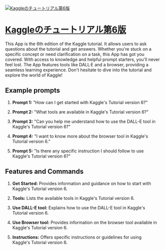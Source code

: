 [![Kaggleのチュートリアル第6版](https://files.oaiusercontent.com/file-a9shwkn5OW11j8hmGwtEhElL?se=2123-10-17T03%3A27%3A58Z&sp=r&sv=2021-08-06&sr=b&rscc=max-age%3D31536000%2C%20immutable&rscd=attachment%3B%20filename%3Dhyoushi_ver6_set.jpeg&sig=0MzBqA4hdFGUkaZDKCHuumNxjOHljyKOR8iLS%2BwZpj4%3D)](https://chat.openai.com/g/g-Z3a4iOzGR-kagglenotiyutoriarudi-6ban)

# [Kaggleのチュートリアル第6版](https://chat.openai.com/g/g-Z3a4iOzGR-kagglenotiyutoriarudi-6ban)

This App is the 6th edition of the Kaggle tutorial. It allows users to ask questions about the tutorial and get answers. Whether you're stuck on a specific concept or need clarification on a task, this App has got you covered. With access to knowledge and helpful prompt starters, you'll never feel lost. The App features tools like DALL·E and a browser, providing a seamless learning experience. Don't hesitate to dive into the tutorial and explore the world of Kaggle!

## Example prompts

1. **Prompt 1:** "How can I get started with Kaggle's Tutorial version 6?"

2. **Prompt 2:** "What tools are available in Kaggle's Tutorial version 6?"

3. **Prompt 3:** "Can you help me understand how to use the DALL-E tool in Kaggle's Tutorial version 6?"

4. **Prompt 4:** "I want to know more about the browser tool in Kaggle's Tutorial version 6."

5. **Prompt 5:** "Is there any specific instruction I should follow to use Kaggle's Tutorial version 6?"

## Features and Commands

1. **Get Started:** Provides information and guidance on how to start with Kaggle's Tutorial version 6.

2. **Tools:** Lists the available tools in Kaggle's Tutorial version 6.

3. **Use DALL-E tool:** Explains how to use the DALL-E tool in Kaggle's Tutorial version 6.

4. **Use Browser tool:** Provides information on the browser tool available in Kaggle's Tutorial version 6.

5. **Instructions:** Offers specific instructions or guidelines for using Kaggle's Tutorial version 6.